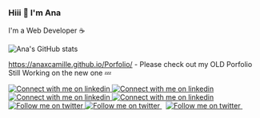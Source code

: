 ### Hiii 👋 I'm Ana

I'm a Web Developer ☕

![Ana's GitHub stats](https://github-readme-stats.vercel.app/api?username=itsmeanaaa&show_icons=true&theme=transparent)

https://anaxcamille.github.io/Porfolio/ - Please check out my OLD Porfolio Still Working on the new one 💤


<!-- Social button 1 -->
<!-- Light Mode -->
<a href="https://open.spotify.com/user/12141598168?si=1d5f420c9d8d468d#gh-light-mode-only">
<img src="https://img.shields.io/badge/Spotify-1ED760?style=for-the-badge&logo=spotify&logoColor=white#gh-light-mode-only" alt="Connect with me on linkedin" >
</a>
<!-- Dark Mode -->
<a href="https://open.spotify.com/user/12141598168?si=1d5f420c9d8d468d#gh-dark-mode-only">
<img src="https://img.shields.io/badge/Spotify-1ED760?style=for-the-badge&logo=spotify&logoColor=white#gh-dark-mode-only" alt="Connect with me on linkedin" >
</a>


<!-- Social button 2 -->
<!-- Light Mode -->
<a href="https://www.instagram.com/imsuperana_/#gh-light-mode-only">
<img src="https://img.shields.io/badge/Instagram-%23E4405F.svg?style=for-the-badge&logo=Instagram&logoColor=white#gh-light-mode-only" alt="Connect with me on linkedin" >
</a>
<!-- Dark Mode -->
<a href="https://www.instagram.com/imsuperana_/#gh-dark-mode-only">
<img src="https://img.shields.io/badge/Instagram-%23E4405F.svg?style=for-the-badge&logo=Instagram&logoColor=white#gh-dark-mode-only" alt="Connect with me on linkedin" >
</a>
<a href="https://twitter.com/imsuperana_#gh-light-mode-only">
<img src="https://img.shields.io/twitter/follow/imsuperana_?style=for-the-badge&logo=twitter&labelColor=000&color=3572A5#gh-light-mode-only" alt="Follow me on twitter" >
</a>

<!-- Social button 3 -->
<!-- Light Mode -->
<!-- Dark Mode -->
<a href="https://twitter.com/imsuperana_#gh-dark-mode-only">
<img src="https://img.shields.io/twitter/follow/imsuperana_?style=for-the-badge&logo=twitter&labelColor=000&color=FFF#gh-dark-mode-only" alt="Follow me on twitter" >
</a>
&nbsp;
<!-- Social button 2 -->
<a href="https://twitter.com/imsuperana_](https://open.spotify.com/user/12141598168?si=92f7782217634959#gh-light-mode-only">
<img src="https://img.shields.io/badge/Spotify/follow/imsuperana_?style=for-the-badge&logo=twitter&labelColor=000&color=3572A5#gh-light-mode-only" alt="Follow me on twitter" >
  </a>
&nbsp;

</div>


